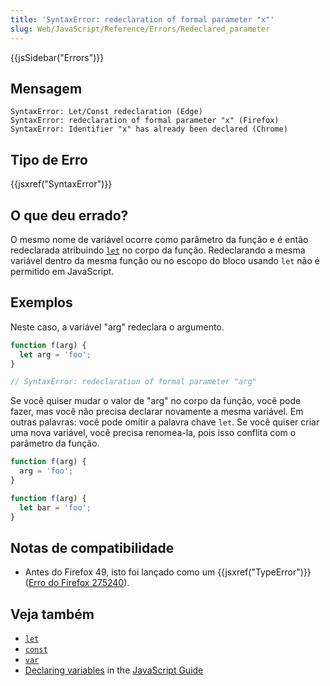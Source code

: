 ```yaml
---
title: 'SyntaxError: redeclaration of formal parameter "x"'
slug: Web/JavaScript/Reference/Errors/Redeclared_parameter
---
```


{{jsSidebar("Errors")}}

## Mensagem

```
SyntaxError: Let/Const redeclaration (Edge)
SyntaxError: redeclaration of formal parameter "x" (Firefox)
SyntaxError: Identifier "x" has already been declared (Chrome)
```

## Tipo de Erro

{{jsxref("SyntaxError")}}

## O que deu errado?

O mesmo nome de variável ocorre como parâmetro da função e é então redeclarada atribuindo [`let`](/pt-BR/docs/Web/JavaScript/Reference/Statements/let) no corpo da função. Redeclarando a mesma variável dentro da mesma função ou no escopo do bloco usando `let` não é permitido em JavaScript.

## Exemplos

Neste caso, a variável "arg" redeclara o argumento.

```js example-bad
function f(arg) {
  let arg = 'foo';
}

// SyntaxError: redeclaration of formal parameter "arg"
```

Se você quiser mudar o valor de "arg" no corpo da função, você pode fazer, mas você não precisa declarar novamente a mesma variável. Em outras palavras: você pode omitir a palavra chave `let`. Se você quiser criar uma nova variável, você precisa renomea-la, pois isso conflita com o parâmetro da função.

```js example-good
function f(arg) {
  arg = 'foo';
}

function f(arg) {
  let bar = 'foo';
}
```

## Notas de compatibilidade

- Antes do Firefox 49, isto foi lançado como um {{jsxref("TypeError")}} ([Erro do Firefox 275240](https://bugzil.la/275240)).

## Veja também

- [`let`](/pt-BR/docs/Web/JavaScript/Reference/Statements/let)
- [`const`](/pt-BR/docs/Web/JavaScript/Reference/Statements/const)
- [`var`](/pt-BR/docs/Web/JavaScript/Reference/Statements/var)
- [Declaring variables](/pt-BR/docs/Web/JavaScript/Guide/Grammar_and_Types#Declarations) in the [JavaScript Guide](/pt-BR/docs/Web/JavaScript/Guide)

